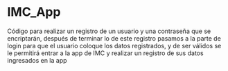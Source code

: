 # IMC_App
Código para realizar un registro de un usuario y una contraseña que se encriptarán, después de terminar lo de este registro pasamos a la parte de login para que el usuario coloque los datos registrados, y de ser válidos se le permitirá entrar a la app de IMC y realizar un registro de sus datos ingresados en la app
